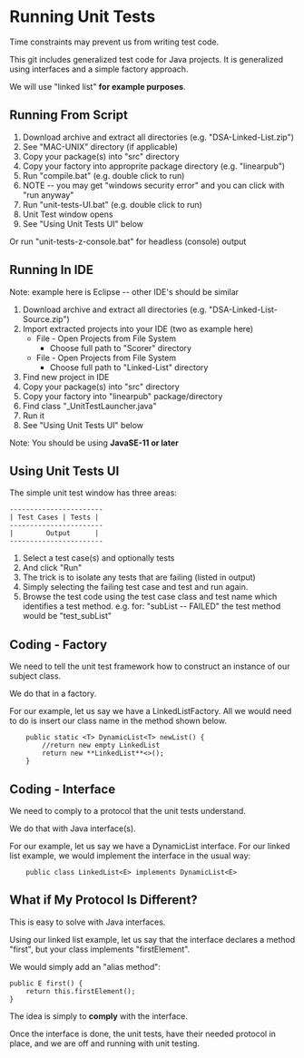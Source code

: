

# Running Unit Tests

Time constraints may prevent us from writing test code.

This git includes generalized test code for Java projects. It is generalized using interfaces and a simple factory approach.

We will use "linked list" **for example purposes**.

## Running From Script

1. Download archive and extract all directories (e.g. "DSA-Linked-List.zip")
2. See "MAC-UNIX" directory (if applicable)
3. Copy your package(s) into "src" directory
4. Copy your factory into approprite package directory (e.g. "linearpub")
5. Run "compile.bat" (e.g. double click to run)
6. NOTE -- you may get "windows security error" and you can click with "run anyway"
7. Run "unit-tests-UI.bat" (e.g. double click to run)
8. Unit Test window opens
9. See "Using Unit Tests UI" below

Or run "unit-tests-z-console.bat" for headless (console) output

## Running In IDE

Note: example here is Eclipse -- other IDE's should be similar

1. Download archive and extract all directories (e.g. "DSA-Linked-List-Source.zip")
2. Import extracted projects into your IDE (two as example here)
    - File - Open Projects from File System
      - Choose full path to "Scorer" directory
    - File - Open Projects from File System
      - Choose full path to "Linked-List" directory
3. Find new project in IDE
4. Copy your package(s) into "src" directory
5. Copy your factory into "linearpub" package/directory
6. Find class "_UnitTestLauncher.java"
7. Run it
8. See "Using Unit Tests UI" below

Note: You should be using **JavaSE-11 or later**

## Using Unit Tests UI

The simple unit test window has three areas:

	-----------------------
	| Test Cases | Tests |
	-----------------------
	|        Output      |
	-----------------------

1. Select a test case(s) and optionally tests
2. And click "Run"
3. The trick is to isolate any tests that are failing (listed in output)
4. Simply selecting the failing test case and test and run again.
5. Browse the test code using the test case class and test name which identifies a test method.
  e.g. for:
  	"subList -- FAILED"
  the test method would be "test_subList"
  
## Coding - Factory

We need to tell the unit test framework how to construct an instance of our subject class.

We do that in a factory.

For our example, let us say we have a LinkedListFactory. All we would need to do is insert our class name in the method shown below.

~~~
	public static <T> DynamicList<T> newList() {
		//return new empty LinkedList
		return new **LinkedList**<>();
	}
~~~

## Coding - Interface

We need to comply to a protocol that the unit tests understand.

We do that with Java interface(s).

For our example, let us say we have a DynamicList interface. For our linked list example, we would implement the interface in the usual way:

~~~
	public class LinkedList<E> implements DynamicList<E>
~~~

## What if My Protocol Is Different?

This is easy to solve with Java interfaces.

Using our linked list example, let us say that the interface declares a method "first", but your class implements "firstElement".

We would simply add an "alias method":

~~~
public E first() {
	return this.firstElement();
}
~~~

The idea is simply to **comply** with the interface.

Once the interface is done, the unit tests, have their needed protocol in place, and we are off and running with unit testing.
